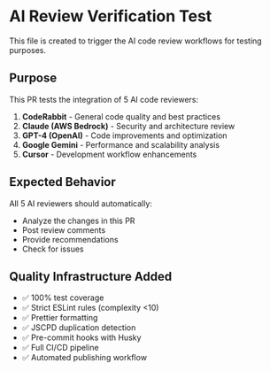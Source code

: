 # AI Review Verification Test

This file is created to trigger the AI code review workflows for testing purposes.

## Purpose

This PR tests the integration of 5 AI code reviewers:

1. **CodeRabbit** - General code quality and best practices
2. **Claude (AWS Bedrock)** - Security and architecture review
3. **GPT-4 (OpenAI)** - Code improvements and optimization
4. **Google Gemini** - Performance and scalability analysis
5. **Cursor** - Development workflow enhancements

## Expected Behavior

All 5 AI reviewers should automatically:
- Analyze the changes in this PR
- Post review comments
- Provide recommendations
- Check for issues

## Quality Infrastructure Added

- ✅ 100% test coverage
- ✅ Strict ESLint rules (complexity <10)
- ✅ Prettier formatting
- ✅ JSCPD duplication detection
- ✅ Pre-commit hooks with Husky
- ✅ Full CI/CD pipeline
- ✅ Automated publishing workflow
